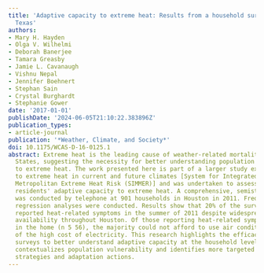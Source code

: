 ```yaml
---
title: 'Adaptive capacity to extreme heat: Results from a household survey in Houston,
  Texas'
authors:
- Mary H. Hayden
- Olga V. Wilhelmi
- Deborah Banerjee
- Tamara Greasby
- Jamie L. Cavanaugh
- Vishnu Nepal
- Jennifer Boehnert
- Stephan Sain
- Crystal Burghardt
- Stephanie Gower
date: '2017-01-01'
publishDate: '2024-06-05T21:10:22.383896Z'
publication_types:
- article-journal
publication: '*Weather, Climate, and Society*'
doi: 10.1175/WCAS-D-16-0125.1
abstract: Extreme heat is the leading cause of weather-related mortality in the United
  States, suggesting the necessity for better understanding population vulnerability
  to extreme heat. The work presented here is part of a larger study examining vulnerability
  to extreme heat in current and future climates [System for Integrated Modeling of
  Metropolitan Extreme Heat Risk (SIMMER)] and was undertaken to assess Houston, Texas,
  residents' adaptive capacity to extreme heat. A comprehensive, semistructured survey
  was conducted by telephone at 901 households in Houston in 2011. Frequency and logistic
  regression analyses were conducted. Results show that 20% of the survey respondents
  reported heat-related symptoms in the summer of 2011 despite widespread air conditioning
  availability throughout Houston. Of those reporting heat-related symptoms experienced
  in the home (n 5 56), the majority could not afford to use air conditioning because
  of the high cost of electricity. This research highlights the efficacy of community-based
  surveys to better understand adaptive capacity at the household level; this survey
  contextualizes population vulnerability and identifies more targeted intervention
  strategies and adaptation actions.
---
```

